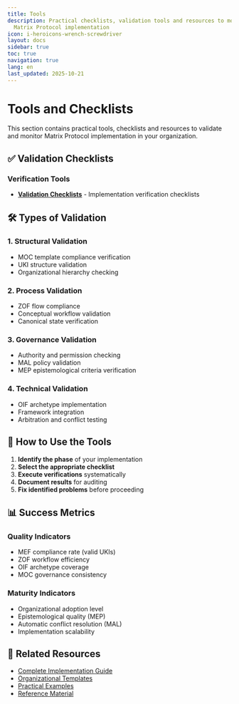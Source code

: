 ```yaml
---
title: Tools
description: Practical checklists, validation tools and resources to monitor
  Matrix Protocol implementation
icon: i-heroicons-wrench-screwdriver
layout: docs
sidebar: true
toc: true
navigation: true
lang: en
last_updated: 2025-10-21
---
```

# Tools and Checklists

This section contains practical tools, checklists and resources to validate and monitor Matrix Protocol implementation in your organization.

## ✅ Validation Checklists

### Verification Tools
- **[Validation Checklists](./validation-checklists)** - Implementation verification checklists

## 🛠️ Types of Validation

### 1. Structural Validation
- MOC template compliance verification
- UKI structure validation
- Organizational hierarchy checking

### 2. Process Validation
- ZOF flow compliance
- Conceptual workflow validation
- Canonical state verification

### 3. Governance Validation
- Authority and permission checking
- MAL policy validation
- MEP epistemological criteria verification

### 4. Technical Validation
- OIF archetype implementation
- Framework integration
- Arbitration and conflict testing

## 🎯 How to Use the Tools

1. **Identify the phase** of your implementation
2. **Select the appropriate checklist**
3. **Execute verifications** systematically
4. **Document results** for auditing
5. **Fix identified problems** before proceeding

## 📊 Success Metrics

### Quality Indicators
- MEF compliance rate (valid UKIs)
- ZOF workflow efficiency
- OIF archetype coverage
- MOC governance consistency

### Maturity Indicators
- Organizational adoption level
- Epistemological quality (MEP)
- Automatic conflict resolution (MAL)
- Implementation scalability

## 📖 Related Resources

- [Complete Implementation Guide](../index.md)
- [Organizational Templates](../templates)
- [Practical Examples](../examples)
- [Reference Material](../reference)